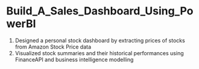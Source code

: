 # Build_A_Sales_Dashboard_Using_PowerBI
1.	Designed a personal stock dashboard by extracting prices of stocks from Amazon Stock Price data
2. Visualized stock summaries and their historical performances using FinanceAPI and business intelligence modelling
